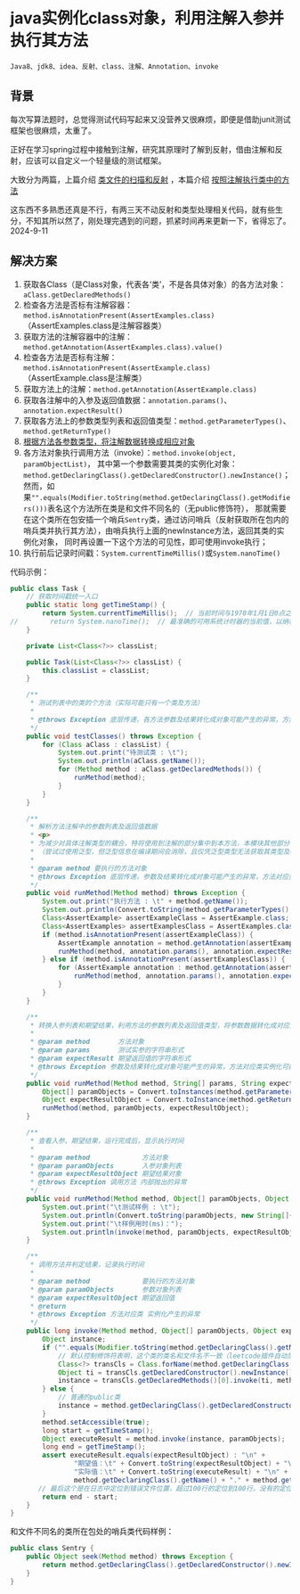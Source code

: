 # java实例化class对象，利用注解入参并执行其方法

    Java8、jdk8、idea、反射、class、注解、Annotation、invoke

## 背景

每次写算法题时，总觉得测试代码写起来又没营养又很麻烦，即便是借助junit测试框架也很麻烦，太重了。

正好在学习spring过程中接触到注解，研究其原理时了解到反射，借由注解和反射，应该可以自定义一个轻量级的测试框架。

大致分为两篇，上篇介绍 [类文件的扫描和反射](./java扫描指定包下所有类.MD)
，本篇介绍 [按照注解执行类中的方法](./java实例化class对象，利用注解入参并执行其方法.MD)

这东西不多熟悉还真是不行，有两三天不动反射和类型处理相关代码，就有些生分，不知其所以然了，刚处理完遇到的问题，抓紧时间再来更新一下，省得忘了。2024-9-11

## 解决方案

1. 获取各Class（是Class对象，代表各‘类’，不是各具体对象）的各方法对象：`aClass.getDeclaredMethods()`
2. 检查各方法是否标有注解容器：`method.isAnnotationPresent(AssertExamples.class)`（AssertExamples.class是注解容器类）
3. 获取方法的注解容器中的注解：`method.getAnnotation(AssertExamples.class).value()`
4. 检查各方法是否标有注解：`method.isAnnotationPresent(AssertExample.class)`（AssertExample.class是注解类）
5. 获取方法上的注解：`method.getAnnotation(AssertExample.class)`
6. 获取各注解中的入参及返回值数据：`annotation.params()`、`annotation.expectResult()`
7. 获取各方法上的参数类型列表和返回值类型：`method.getParameterTypes()`、`method.getReturnType()`
8. [根据方法各参数类型，将注解数据转换成相应对象](./数据类型自动转换的解决方案.MD)
9. 各方法对象执行调用方法（invoke）：`method.invoke(object, paramObjectList)`，
   其中第一个参数需要其类的实例化对象：`method.getDeclaringClass().getDeclaredConstructor().newInstance()`；
   然而，如果`"".equals(Modifier.toString(method.getDeclaringClass().getModifiers()))`表名这个方法所在类是和文件不同名的（无public修饰符），
   那就需要在这个类所在包安插一个哨兵`Sentry`类，通过访问哨兵（反射获取所在包内的哨兵类并执行其方法），由哨兵执行上面的newInstance方法，返回其类的实例化对象，
   同时再设置一下这个方法的可见性，即可使用invoke执行；
10. 执行前后记录时间戳：`System.currentTimeMillis()`或`System.nanoTime()`

代码示例：

```java 
public class Task {
    // 获取时间戳统一入口
    public static long getTimeStamp() {
        return System.currentTimeMillis();  // 当前时间与1970年1月1日0点之间的毫秒数
//        return System.nanoTime();  // 最准确的可用系统计时器的当前值，以纳秒为单位
    }

    private List<Class<?>> classList;

    public Task(List<Class<?>> classList) {
        this.classList = classList;
    }

    /**
     * 测试列表中的类的个方法（实际可能只有一个类及方法）
     *
     * @throws Exception 底层传递，各方法参数及结果转化成对象可能产生的异常，方法对应类实例化可能产生的异常
     */
    public void testClasses() throws Exception {
        for (Class aClass : classList) {
            System.out.print("待测试类 : \t");
            System.out.println(aClass.getName());
            for (Method method : aClass.getDeclaredMethods()) {
                runMethod(method);
            }
        }
    }

    /**
     * 解析方法注解中的参数列表及返回值数据
     * <p>
     * 为减少对具体注解类型的耦合，特将使用到注解的部分集中到本方法，本模块其他部分不再隐含或使用注解。
     * （尝试过使用泛型，但泛型信息在编译期间会消除，且仅凭泛型类型无法获取其类型及相关参数，又无法实例化泛型类型，作罢）
     *
     * @param method 要执行的方法对象
     * @throws Exception 底层传递，参数及结果转化成对象可能产生的异常，方法对应类实例化可能产生的异常
     */
    public void runMethod(Method method) throws Exception {
        System.out.print("执行方法 : \t" + method.getName());
        System.out.println(Convert.toString(method.getParameterTypes(), new String[]{"(", ")"}));
        Class<AssertExample> assertExampleClass = AssertExample.class;
        Class<AssertExamples> assertExamplesClass = AssertExamples.class;
        if (method.isAnnotationPresent(assertExampleClass)) {
            AssertExample annotation = method.getAnnotation(assertExampleClass);
            runMethod(method, annotation.params(), annotation.expectResult());
        } else if (method.isAnnotationPresent(assertExamplesClass)) {
            for (AssertExample annotation : method.getAnnotation(assertExamplesClass).value()) {
                runMethod(method, annotation.params(), annotation.expectResult());
            }
        }
    }

    /**
     * 转换入参列表和期望结果，利用方法的参数列表及返回值类型，将参数数据转化成对应对象
     *
     * @param method       方法对象
     * @param params       测试实参的字符串形式
     * @param expectResult 期望返回值的字符串形式
     * @throws Exception 参数及结果转化成对象可能产生的异常，方法对应类实例化可能产生的异常
     */
    public void runMethod(Method method, String[] params, String expectResult) throws Exception {
        Object[] paramObjects = Convert.toInstances(method.getParameterTypes(), params);
        Object expectResultObject = Convert.toInstance(method.getReturnType(), expectResult);
        runMethod(method, paramObjects, expectResultObject);
    }

    /**
     * 查看入参、期望结果，运行完成后，显示执行时间
     *
     * @param method             方法对象
     * @param paramObjects       入参对象列表
     * @param expectResultObject 期望结果对象
     * @throws Exception 调用方法 内部抛出的异常
     */
    public void runMethod(Method method, Object[] paramObjects, Object expectResultObject) throws Exception {
        System.out.print("\t测试样例 : \t");
        System.out.println(Convert.toString(paramObjects, new String[]{"", ""}) + " => " + Convert.toString(expectResultObject));
        System.out.print("\t样例用时(ms)：");
        System.out.println(invoke(method, paramObjects, expectResultObject));
    }

    /**
     * 调用方法并判定结果，记录执行时间
     *
     * @param method             要执行的方法对象
     * @param paramObjects       参数对象列表
     * @param expectResultObject 期望返回值
     * @return
     * @throws Exception 方法对应类 实例化产生的异常
     */
    public long invoke(Method method, Object[] paramObjects, Object expectResultObject) throws Exception {
        Object instance;
        if ("".equals(Modifier.toString(method.getDeclaringClass().getModifiers()))) {
            // 默认控制修饰符表明，这个类的类名和文件名不一致（leetcode插件自动加载的文件，否则应该是public）
            Class<?> transCls = Class.forName(method.getDeclaringClass().getPackage().getName() + ".Sentry");
            Object ti = transCls.getDeclaredConstructor().newInstance();
            instance = transCls.getDeclaredMethods()[0].invoke(ti, method);  // 借助同包的哨兵，获取其类实例
        } else {
            // 普通的public类
            instance = method.getDeclaringClass().getDeclaredConstructor().newInstance();
        }
        method.setAccessible(true);
        long start = getTimeStamp();
        Object executeResult = method.invoke(instance, paramObjects);  // 为更准确反映真实运行时间，紧邻执行动作前后记录时间戳，不穿插其他动作
        long end = getTimeStamp();
        assert executeResult.equals(expectResultObject) : "\n" +
                "期望值：\t" + Convert.toString(expectResultObject) + "\n" +
                "实际值：\t" + Convert.toString(executeResult) + "\n" +
                method.getDeclaringClass().getName() + "." + method.getName() + "(" + method.getDeclaringClass().getSimpleName() + ".java:100)";
       // 最后这个是在日志中定位到错误文件位置，超过100行的定位到100行，没有的定位到文件开头
        return end - start;
    }
}
```

和文件不同名的类所在包处的哨兵类代码样例：
```Java
public class Sentry {
    public Object seek(Method method) throws Exception {
        return method.getDeclaringClass().getDeclaredConstructor().newInstance();
    }
}
```
